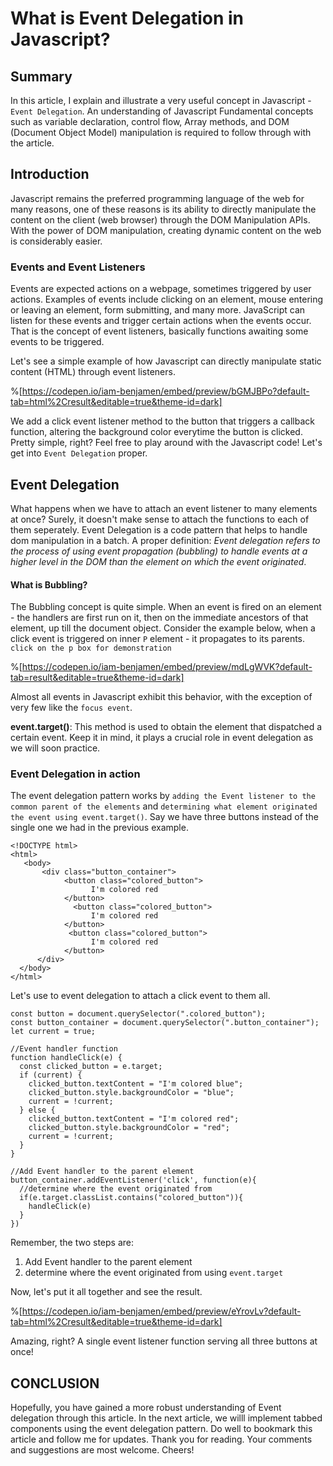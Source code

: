 # What is Event Delegation in Javascript?

## Summary
In this article, I explain and illustrate a very useful concept in Javascript - `Event Delegation`.  An understanding of Javascript Fundamental concepts such as variable declaration, control flow, Array methods, and DOM (Document Object Model) manipulation is required to follow through with the article. 


## Introduction
Javascript remains the preferred programming language of the web for many reasons, one of these reasons is its ability to directly manipulate the content on the client (web browser) through the DOM Manipulation APIs. With the power of DOM manipulation, creating dynamic content on the web is considerably easier. 

### Events and Event Listeners
Events are expected actions on a webpage, sometimes triggered by user actions. Examples of events include clicking on an element, mouse entering or leaving an element, form submitting, and many more. JavaScript can listen for these events and trigger certain actions when the events occur. That is the concept of event listeners, basically functions awaiting some events to be triggered.

Let's see a simple example of how Javascript can directly manipulate static content (HTML) through event listeners.

%[https://codepen.io/iam-benjamen/embed/preview/bGMJBPo?default-tab=html%2Cresult&editable=true&theme-id=dark]

We add a click event listener method to the button that triggers a callback function, altering the background color everytime the button is clicked. Pretty simple, right?  Feel free to play around with the Javascript code! Let's get into `Event Delegation` proper.

## Event Delegation
What happens when we have to attach an event listener to many elements at once? Surely, it doesn't make sense to attach the functions to each of them seperately. Event Delegation is a code pattern that helps to handle dom manipulation in a batch. A proper definition:  *Event delegation refers to the process of using event propagation (bubbling) to handle events at a higher level in the DOM than the element on which the event originated*.

#### What is Bubbling?
The Bubbling concept is quite simple. When an event is fired on an element - the handlers are first run on it, then on the immediate ancestors of that element, up till the document object.  Consider the example below, when a click event is triggered on inner `P` element - it propagates to its parents. `click on the p box for demonstration`

%[https://codepen.io/iam-benjamen/embed/preview/mdLgWVK?default-tab=result&editable=true&theme-id=dark]

Almost all events in Javascript exhibit this behavior, with the exception of very few like the `focus event`.

**event.target()**: This method is used to obtain the element that dispatched a certain event. Keep it in mind, it plays a crucial role in event delegation as we will soon practice.

### Event Delegation in action
The event delegation pattern works by `adding the Event listener to the common parent of the elements` and `determining what element originated the event using event.target()`. Say we have three buttons instead of the single one we had in the previous example.
```
<!DOCTYPE html>
<html>
   <body>
       <div class="button_container">
            <button class="colored_button">
                  I'm colored red
            </button>
              <button class="colored_button">
                  I'm colored red
            </button>
             <button class="colored_button">
                  I'm colored red
            </button>
      </div>
  </body>
</html>
```
Let's use to event delegation to attach a click event to them all.
```
const button = document.querySelector(".colored_button");
const button_container = document.querySelector(".button_container");
let current = true;

//Event handler function
function handleClick(e) {
  const clicked_button = e.target;
  if (current) {
    clicked_button.textContent = "I'm colored blue";
    clicked_button.style.backgroundColor = "blue";
    current = !current;
  } else {
    clicked_button.textContent = "I'm colored red";
    clicked_button.style.backgroundColor = "red";
    current = !current;
  }
}

//Add Event handler to the parent element
button_container.addEventListener('click', function(e){
  //determine where the event originated from
  if(e.target.classList.contains("colored_button")){
    handleClick(e)
  }  
})
```
Remember, the two steps are:
1. Add Event handler to the parent element
2. determine where the event originated from using `event.target`

Now, let's put it all together and see the result. 

%[https://codepen.io/iam-benjamen/embed/preview/eYrovLv?default-tab=html%2Cresult&editable=true&theme-id=dark]

Amazing, right? A single event listener function serving all three buttons at once!

## CONCLUSION
Hopefully, you have gained a more robust understanding of Event delegation through this article. In the next article, we willl implement tabbed components using the event delegation pattern. Do well to bookmark this article and follow me for updates. 
Thank you for reading. Your comments and suggestions are most welcome. Cheers! 